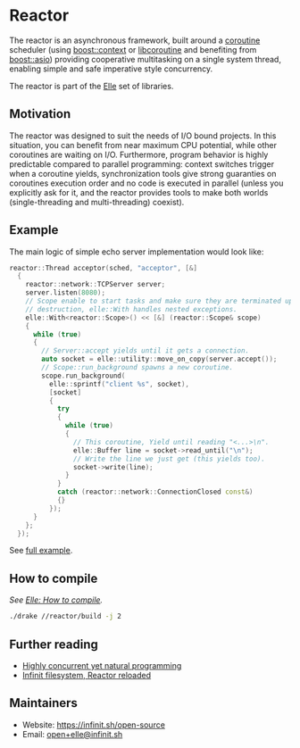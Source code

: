 # Reactor

The reactor is an asynchronous framework, built around a [coroutine](https://en.wikipedia.org/wiki/Coroutine) scheduler (using [boost::context](http://www.boost.org/doc/libs/1_62_0/libs/context/doc/html/context/overview.html) or [libcoroutine](https://github.com/stevedekorte/coroutine/tree/master) and benefiting from [boost::asio](http://www.boost.org/doc/libs/1_61_0/doc/html/boost_asio/overview.html)) providing cooperative multitasking on a single system thread, enabling simple and safe imperative style concurrency.

The reactor is part of the [Elle](https://github.com/infinit/elle) set of libraries.

## Motivation

The reactor was designed to suit the needs of I/O bound projects. In this situation, you can benefit from near maximum CPU potential, while other coroutines are waiting on I/O. Furthermore, program behavior is highly predictable compared to parallel programming: context switches trigger when a coroutine yields, synchronization tools give strong guaranties on coroutines execution order and no code is executed in parallel (unless you explicitly ask for it, and the reactor provides tools to make both worlds (single-threading and multi-threading) coexist).

## Example

The main logic of simple echo server implementation would look like:

```cpp
reactor::Thread acceptor(sched, "acceptor", [&]
  {
    reactor::network::TCPServer server;
    server.listen(8080);
    // Scope enable to start tasks and make sure they are terminated upon
    // destruction, elle::With handles nested exceptions.
    elle::With<reactor::Scope>() << [&] (reactor::Scope& scope)
    {
      while (true)
      {
        // Server::accept yields until it gets a connection.
        auto socket = elle::utility::move_on_copy(server.accept());
        // Scope::run_background spawns a new coroutine.
        scope.run_background(
          elle::sprintf("client %s", socket),
          [socket]
          {
            try
            {
              while (true)
              {
                // This coroutine, Yield until reading "<...>\n".
                elle::Buffer line = socket->read_until("\n");
                // Write the line we just get (this yields too).
                socket->write(line);
              }
            }
            catch (reactor::network::ConnectionClosed const&)
            {}
          });
      }
    };
  });
```
See [full example](examples/echo_server.cc).

## How to compile

_See [Elle: How to compile](https://github.com/infinit/elle#how-to-compile)._

```bash
./drake //reactor/build -j 2
```

## Further reading

- [Highly concurrent yet natural programming](http://www.slideshare.net/infinit-one/highly-concurrent-yet-natural-programming)
- [Infinit filesystem, Reactor reloaded](http://www.slideshare.net/infinit-one/infinit-filesystem-reactor-reloaded)

## Maintainers

 * Website: https://infinit.sh/open-source
 * Email: open+elle@infinit.sh
